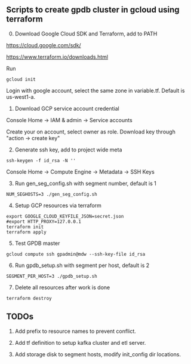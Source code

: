 ## Scripts to create gpdb cluster in gcloud using terraform
0. Download Google Cloud SDK and Terraform, add to PATH

https://cloud.google.com/sdk/

https://www.terraform.io/downloads.html

Run
```
gcloud init
```
Login with google account, select the same zone in variable.tf.
Default is us-west1-a.


1. Download GCP service account credential

Console Home -> IAM & admin -> Service accounts

Create your on account, select owner as role.
Download key through "action -> create key"

2. Generate ssh key, add to project wide meta
```
ssh-keygen -f id_rsa -N ''
```
Console Home -> Compute Engine -> Metadata -> SSH Keys

3. Run gen_seg_config.sh with segment number, default is 1
```
NUM_SEGHOSTS=3 ./gen_seg_config.sh
```

4. Setup GCP resources via terraform
```
export GOOGLE_CLOUD_KEYFILE_JSON=secret.json
#export HTTP_PROXY=127.0.0.1
terraform init
terraform apply
```

5. Test GPDB master
```
gcloud compute ssh gpadmin@mdw --ssh-key-file id_rsa
```

6. Run gpdb_setup.sh with segment per host, default is 2
```
SEGMENT_PER_HOST=3 ./gpdb_setup.sh
```

7. Delete all resources after work is done
```
terraform destroy
```

## TODOs

1. Add prefix to resource names to prevent conflict.

2. Add tf definition to setup kafka cluster and etl server.

3. Add storage disk to segment hosts, modify init_config dir locations.
